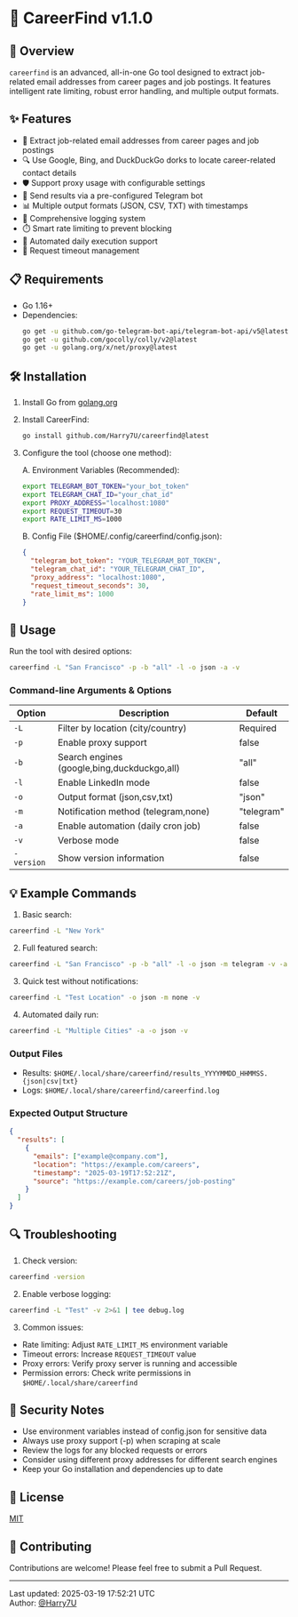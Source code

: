 # 🎯 CareerFind v1.1.0

## 🌟 Overview
`careerfind` is an advanced, all-in-one Go tool designed to extract job-related email addresses from career pages and job postings. It features intelligent rate limiting, robust error handling, and multiple output formats.

## ✨ Features
- 📧 Extract job-related email addresses from career pages and job postings
- 🔍 Use Google, Bing, and DuckDuckGo dorks to locate career-related contact details
- 🛡️ Support proxy usage with configurable settings
- 🤖 Send results via a pre-configured Telegram bot
- 📊 Multiple output formats (JSON, CSV, TXT) with timestamps
- 📝 Comprehensive logging system
- ⏱️ Smart rate limiting to prevent blocking
- 🔄 Automated daily execution support
- 🚦 Request timeout management

## 📋 Requirements
- Go 1.16+
- Dependencies:
  ```sh
  go get -u github.com/go-telegram-bot-api/telegram-bot-api/v5@latest
  go get -u github.com/gocolly/colly/v2@latest
  go get -u golang.org/x/net/proxy@latest
  ```

## 🛠️ Installation
1. Install Go from [golang.org](https://golang.org/dl/)
2. Install CareerFind:
   ```sh
   go install github.com/Harry7U/careerfind@latest
   ```
3. Configure the tool (choose one method):

   A. Environment Variables (Recommended):
   ```sh
   export TELEGRAM_BOT_TOKEN="your_bot_token"
   export TELEGRAM_CHAT_ID="your_chat_id"
   export PROXY_ADDRESS="localhost:1080"
   export REQUEST_TIMEOUT=30
   export RATE_LIMIT_MS=1000
   ```

   B. Config File ($HOME/.config/careerfind/config.json):
   ```json
   {
     "telegram_bot_token": "YOUR_TELEGRAM_BOT_TOKEN",
     "telegram_chat_id": "YOUR_TELEGRAM_CHAT_ID",
     "proxy_address": "localhost:1080",
     "request_timeout_seconds": 30,
     "rate_limit_ms": 1000
   }
   ```

## 🚀 Usage
Run the tool with desired options:
```sh
careerfind -L "San Francisco" -p -b "all" -l -o json -a -v
```

### Command-line Arguments & Options
| Option | Description | Default |
|--------|-------------|---------|
| `-L` | Filter by location (city/country) | Required |
| `-p` | Enable proxy support | false |
| `-b` | Search engines (google,bing,duckduckgo,all) | "all" |
| `-l` | Enable LinkedIn mode | false |
| `-o` | Output format (json,csv,txt) | "json" |
| `-m` | Notification method (telegram,none) | "telegram" |
| `-a` | Enable automation (daily cron job) | false |
| `-v` | Verbose mode | false |
| `-version` | Show version information | false |

## 💡 Example Commands

1. Basic search:
```sh
careerfind -L "New York"
```

2. Full featured search:
```sh
careerfind -L "San Francisco" -p -b "all" -l -o json -m telegram -v -a
```

3. Quick test without notifications:
```sh
careerfind -L "Test Location" -o json -m none -v
```

4. Automated daily run:
```sh
careerfind -L "Multiple Cities" -a -o json -v
```

### Output Files
- Results: `$HOME/.local/share/careerfind/results_YYYYMMDD_HHMMSS.{json|csv|txt}`
- Logs: `$HOME/.local/share/careerfind/careerfind.log`

### Expected Output Structure
```json
{
  "results": [
    {
      "emails": ["example@company.com"],
      "location": "https://example.com/careers",
      "timestamp": "2025-03-19T17:52:21Z",
      "source": "https://example.com/careers/job-posting"
    }
  ]
}
```

## 🔍 Troubleshooting
1. Check version:
```sh
careerfind -version
```

2. Enable verbose logging:
```sh
careerfind -L "Test" -v 2>&1 | tee debug.log
```

3. Common issues:
- Rate limiting: Adjust `RATE_LIMIT_MS` environment variable
- Timeout errors: Increase `REQUEST_TIMEOUT` value
- Proxy errors: Verify proxy server is running and accessible
- Permission errors: Check write permissions in `$HOME/.local/share/careerfind`

## 🔐 Security Notes
- Use environment variables instead of config.json for sensitive data
- Always use proxy support (-p) when scraping at scale
- Review the logs for any blocked requests or errors
- Consider using different proxy addresses for different search engines
- Keep your Go installation and dependencies up to date

## 📜 License
[MIT](LICENSE)

## 🤝 Contributing
Contributions are welcome! Please feel free to submit a Pull Request.

---
Last updated: 2025-03-19 17:52:21 UTC  
Author: [@Harry7U](https://github.com/Harry7U)
